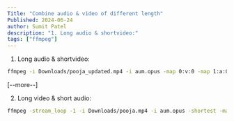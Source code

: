 ```yaml
---
Title: "Combine audio & video of different length"
Published: 2024-06-24
author: Sumit Patel
description: "1. Long audio & shortvideo:"
tags: ["ffmpeg"]
---
```



1. Long audio & shortvideo:

```bash
ffmpeg -i Downloads/pooja_updated.mp4 -i aum.opus -map 0:v:0 -map 1:a:0 -c:v copy -shortest -y output3.mp4
```
[--more--]

2. Long video & short audio:

```bash
ffmpeg -stream_loop -1 -i Downloads/pooja.mp4 -i aum.opus -shortest -map 0:v:0 -map 1:a:0 -y output-pooja.mp4
```
